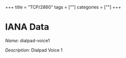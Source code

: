 +++
title = "TCP/2860"
tags = [""]
categories = [""]
+++

# IANA Data

_Name:_ dialpad-voice1

_Description:_ Dialpad Voice 1

